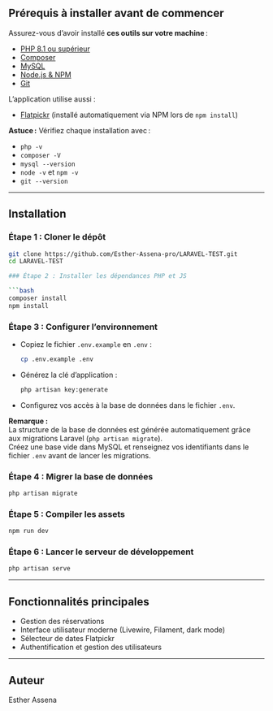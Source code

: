 ## Prérequis à installer avant de commencer

Assurez-vous d’avoir installé **ces outils sur votre machine** :

- [PHP 8.1 ou supérieur](https://www.php.net/downloads.php)
- [Composer](https://getcomposer.org/download/)
- [MySQL](https://dev.mysql.com/downloads/)
- [Node.js & NPM](https://nodejs.org/)
- [Git](https://git-scm.com/downloads)

L’application utilise aussi :
- [Flatpickr](https://flatpickr.js.org/) (installé automatiquement via NPM lors de `npm install`)

 **Astuce :** Vérifiez  chaque installation avec :
 - `php -v`
 - `composer -V`
 - `mysql --version`
 - `node -v` et `npm -v`
 - `git --version`

---

## Installation

### Étape 1 : Cloner le dépôt
```bash
git clone https://github.com/Esther-Assena-pro/LARAVEL-TEST.git
cd LARAVEL-TEST

### Étape 2 : Installer les dépendances PHP et JS

```bash
composer install
npm install
```

### Étape 3 : Configurer l’environnement

- Copiez le fichier `.env.example` en `.env` :
  ```bash
  cp .env.example .env
  ```
- Générez la clé d’application :
  ```bash
  php artisan key:generate
  ```
- Configurez vos accès à la base de données dans le fichier `.env`.

 **Remarque :**  
La structure de la base de données est générée automatiquement grâce aux migrations Laravel (`php artisan migrate`).  
Créez une base vide dans MySQL et renseignez vos identifiants dans le fichier `.env` avant de lancer les migrations.

### Étape 4 : Migrer la base de données

```bash
php artisan migrate
```

### Étape 5 : Compiler les assets

```bash
npm run dev
```

### Étape 6 : Lancer le serveur de développement

```bash
php artisan serve
```

---

## Fonctionnalités principales

- Gestion des réservations
- Interface utilisateur moderne (Livewire, Filament, dark mode)
- Sélecteur de dates Flatpickr
- Authentification et gestion des utilisateurs

---

## Auteur

Esther Assena